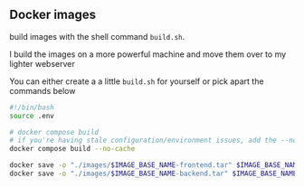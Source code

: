## Docker images

build images with the shell command `build.sh`.

I build the images on a more powerful machine and move them over to my lighter webserver

You can either create a a little `build.sh` for yourself or pick apart the commands below
```bash
#!/bin/bash
source .env

# docker compose build 
# if you're having stale configuration/environment issues, add the --no-cache argument
docker compose build --no-cache

docker save -o "./images/$IMAGE_BASE_NAME-frontend.tar" $IMAGE_BASE_NAME-frontend
docker save -o "./images/$IMAGE_BASE_NAME-backend.tar" $IMAGE_BASE_NAME-backend
```